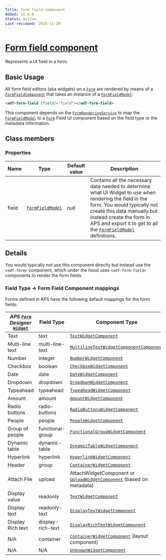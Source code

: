 ```yaml
---
Title: Form field component
Added: v2.0.0
Status: Active
Last reviewed: 2018-11-20
---
```


# [Form field component](lib/core/src/lib/form/components/form-field/form-field.component.ts "Defined in form-field.component.ts")

Represents a UI field in a form.

## Basic Usage

All form field editors (aka widgets) on a [`Form`](../../../lib/process-services/src/lib/task-list/models/form.model.ts) are rendered by means of a [`FormFieldComponent`](../../core/components/form-field.component.md)
that takes an instance of a [`FormFieldModel`](../../core/models/form-field.model.md):

```html
<adf-form-field [field]="field"></adf-form-field>
```

This component depends on the [`FormRenderingService`](../../core/services/form-rendering.service.md) to map the [`FormFieldModel`](../../core/models/form-field.model.md) to a [`Form`](../../../lib/process-services/src/lib/task-list/models/form.model.ts) Field UI component
based on the field type or the metadata information.

## Class members

### Properties

| Name | Type | Default value | Description |
| ---- | ---- | ------------- | ----------- |
| field | [`FormFieldModel`](../../core/models/form-field.model.md) | null | Contains all the necessary data needed to determine what UI Widget to use when rendering the field in the form. You would typically not create this data manually but instead create the form in APS and export it to get to all the [`FormFieldModel`](../../core/models/form-field.model.md) definitions. |

## Details

You would typically not use this component directly but instead use the `<adf-form>` component, which under the hood
uses `<adf-form-field>` components to render the form fields.

### Field Type -> Form Field Component mappings

Forms defined in APS have the following default mappings for the form fields:

| _APS [`Form`](../../../lib/process-services/src/lib/task-list/models/form.model.ts) Designer_ [`Widget`](../../../lib/testing/src/lib/core/pages/form/widgets/widget.ts) | Field Type | Component Type |
| ------------------------------------------------------------------------------------------------------------------------------------------------------------------------ | ---------- | -------------- |
| Text | text | [`TextWidgetComponent`](lib/core/src/lib/form/components/widgets/text/text.widget.ts) |
| Multi-line text | multi-line-text | [`MultilineTextWidgetComponentComponent`](lib/core/src/lib/form/components/widgets/multiline-text/multiline-text.widget.ts) |
| Number | integer | [`NumberWidgetComponent`](lib/core/src/lib/form/components/widgets/number/number.widget.ts) |
| Checkbox | boolean | [`CheckboxWidgetComponent`](lib/core/src/lib/form/components/widgets/checkbox/checkbox.widget.ts) |
| Date | date | [`DateWidgetComponent`](lib/core/src/lib/form/components/widgets/date/date.widget.ts) |
| Dropdown | dropdown | [`DropdownWidgetComponent`](lib/core/src/lib/form/components/widgets/dropdown/dropdown.widget.ts) |
| Typeahead | typeahead | [`TypeaheadWidgetComponent`](lib/core/src/lib/form/components/widgets/typeahead/typeahead.widget.ts) |
| Amount | amount | [`AmountWidgetComponent`](lib/core/src/lib/form/components/widgets/amount/amount.widget.ts) |
| Radio buttons | radio-buttons | [`RadioButtonsWidgetComponent`](lib/core/src/lib/form/components/widgets/radio-buttons/radio-buttons.widget.ts) |
| People | people | [`PeopleWidgetComponent`](lib/core/src/lib/form/components/widgets/people/people.widget.ts) |
| Group of people | functional-group | [`FunctionalGroupWidgetComponent`](lib/core/src/lib/form/components/widgets/functional-group/functional-group.widget.ts) |
| Dynamic table | dynamic-table | [`DynamicTableWidgetComponent`](lib/core/src/lib/form/components/widgets/dynamic-table/dynamic-table.widget.ts) |
| Hyperlink | hyperlink | [`HyperlinkWidgetComponent`](lib/core/src/lib/form/components/widgets/hyperlink/hyperlink.widget.ts) |
| Header | group | [`ContainerWidgetComponent`](lib/core/src/lib/form/components/widgets/container/container.widget.ts) |
| Attach File | upload | AttachWidgetComponent or [`UploadWidgetComponent`](lib/core/src/lib/form/components/widgets/upload/upload.widget.ts) (based on metadata) |
| Display value | readonly | [`TextWidgetComponent`](lib/core/src/lib/form/components/widgets/text/text.widget.ts) |
| Display text | readonly-text | [`DisplayTextWidgetComponent`](lib/core/src/lib/form/components/widgets/display-text/display-text.widget.ts) |
| Display Rich text | display-rich-text | [`DisplayRichTextWidgetComponent`](lib/core/src/lib/form/components/widgets/display-rich-text/display-rich-text.widget.ts) |
| N/A | container | [`ContainerWidgetComponent`](lib/core/src/lib/form/components/widgets/container/container.widget.ts) (layout component) |
| N/A | N/A | [`UnknownWidgetComponent`](lib/core/src/lib/form/components/widgets/unknown/unknown.widget.ts) |
